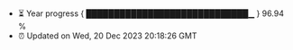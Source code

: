 - ⏳ Year progress { █████████████████████████████▁ } 96.94 %
- ⏰ Updated on Wed, 20 Dec 2023 20:18:26 GMT

